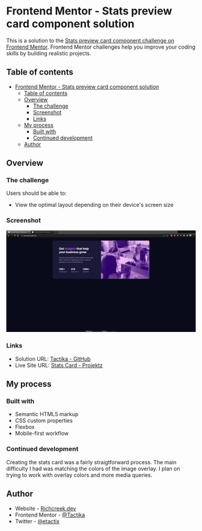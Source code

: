 # Frontend Mentor - Stats preview card component solution

This is a solution to the [Stats preview card component challenge on Frontend Mentor](https://www.frontendmentor.io/challenges/stats-preview-card-component-8JqbgoU62). Frontend Mentor challenges help you improve your coding skills by building realistic projects. 

## Table of contents

- [Frontend Mentor - Stats preview card component solution](#frontend-mentor---stats-preview-card-component-solution)
  - [Table of contents](#table-of-contents)
  - [Overview](#overview)
    - [The challenge](#the-challenge)
    - [Screenshot](#screenshot)
    - [Links](#links)
  - [My process](#my-process)
    - [Built with](#built-with)
    - [Continued development](#continued-development)
  - [Author](#author)

## Overview

### The challenge

Users should be able to:

- View the optimal layout depending on their device's screen size

### Screenshot

![](./images/Screenshot.png)

### Links

- Solution URL: [Tactika - GitHub](https://github.com/Tactika/stats-card)
- Live Site URL: [Stats Card - Projektz](https://statscard.projektz.dev/)

## My process

### Built with

- Semantic HTML5 markup
- CSS custom properties
- Flexbox
- Mobile-first workflow

### Continued development

Creating the stats card was a fairly straigtforward process. The main difficulty I had was matching the colors of the image overlay. I plan on trying to work with overlay colors and more media queries.

## Author

- Website - [Richcreek.dev](https://www.richcreek.dev)
- Frontend Mentor - [@Tactika](https://www.frontendmentor.io/profile/Tactika)
- Twitter - [@etactix](https://www.twitter.com/etactix)
